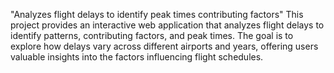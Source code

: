 "Analyzes flight delays to identify peak times contributing factors"
This project provides an interactive web application that analyzes flight delays to identify patterns, contributing factors, and peak times. The goal is to explore how delays vary across different airports and years, offering users valuable insights into the factors influencing flight schedules.

